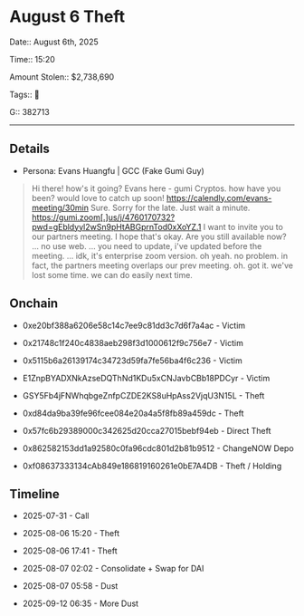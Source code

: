 # August 6 Theft

Date:: August 6th, 2025

Time:: 15:20

Amount Stolen:: $2,738,690

Tags:: 🔑

G:: 382713

---


## Details

- Persona: Evans Huangfu | GCC (Fake Gumi Guy)

> Hi there! how's it going?
> Evans here - gumi Cryptos.
> how have you been? would love to catch up soon!
> https://calendly.com/evans-meeting/30min
> Sure. Sorry for the late. Just wait a minute.
> https://gumi.zoom[.]us/j/4760170732?pwd=gEbldyyl2wSn9pHtABGprnTod0xXoYZ.1
> I want to invite you to our partners meeting. I hope that's okay.
> Are you still available now?
> ...
> no use web.
> ...
> you need to update, i've updated before the meeting.
> ...
> idk, it's enterprise zoom version.
> oh yeah.
> no problem.
> in fact, the partners meeting overlaps our prev meeting.
> oh. got it.
> we've lost some time. we can do easily next time.




## Onchain

- 0xe20bf388a6206e58c14c7ee9c81dd3c7d6f7a4ac - Victim

- 0x21748c1f240c4838aeb298f3d1000612f9c756e7 - Victim

- 0x5115b6a26139174c34723d59fa7fe56ba4f6c236 - Victim

- E1ZnpBYADXNkAzseDQThNd1KDu5xCNJavbCBb18PDCyr - Victim

- GSY5Fb4jFNWhqbgeZnfpCZDE2KS8uHpAss2VjqU3N15L - Theft

- 0xd84da9ba39fe96fcee084e20a4a5f8fb89a459dc - Theft

- 0x57fc6b29389000c342625d20cca27015bebf94eb - Direct Theft

- 0x862582153dd1a92580c0fa96cdc801d2b81b9512 - ChangeNOW Depo

- 0xf08637333134cAb849e186819160261e0bE7A4DB - Theft / Holding


## Timeline

- 2025-07-31 - Call

- 2025-08-06 15:20 - Theft

- 2025-08-06 17:41 - Theft

- 2025-08-07 02:02 - Consolidate + Swap for DAI

- 2025-08-07 05:58 - Dust

- 2025-09-12 06:35 - More Dust



